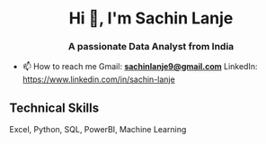 <h1 align="center">Hi 👋, I'm Sachin Lanje</h1>
<h3 align="center">A passionate Data Analyst from India</h3>

- 📫 How to reach me
  Gmail: **sachinlanje9@gmail.com**
  LinkedIn: https://www.linkedin.com/in/sachin-lanje

## Technical Skills
Excel, Python, SQL, PowerBI, Machine Learning
